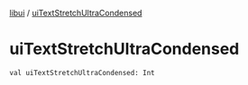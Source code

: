 [libui](index.md) / [uiTextStretchUltraCondensed](./ui-text-stretch-ultra-condensed.md)

# uiTextStretchUltraCondensed

`val uiTextStretchUltraCondensed: Int`